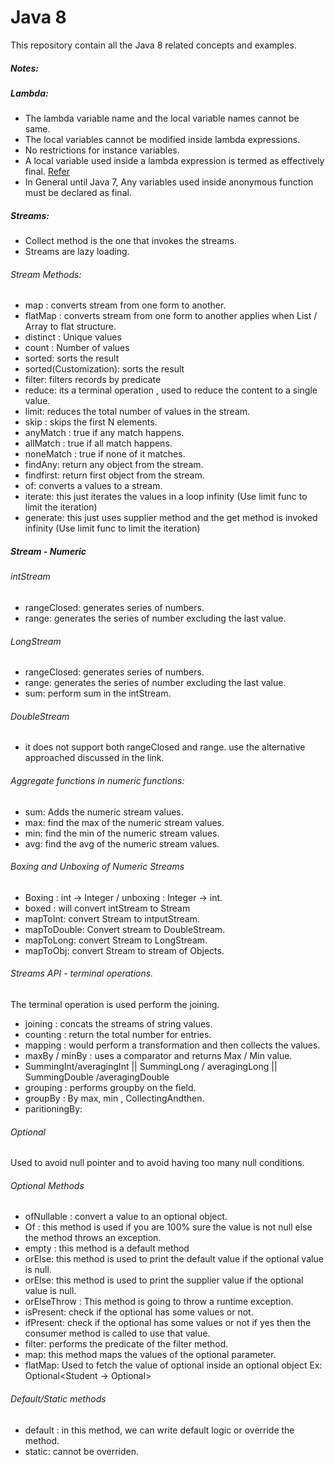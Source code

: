 # Java 8

This repository contain all the Java 8 related concepts and examples.

##### Notes:

##### Lambda:

* The lambda variable name and the local variable names cannot be same.
* The local variables cannot be modified inside lambda expressions.
* No restrictions for instance variables.
* A local variable used inside a lambda expression is termed as effectively final. [Refer](https://github.com/viswarajramji/Java8/blob/master/src/lambda/LambdaLocalVariables.java) 
* In General until Java 7, Any variables used inside anonymous function must be declared as final. 



##### Streams:

* Collect method is the one that invokes the streams.
* Streams are lazy loading.


###### Stream Methods:
* map : converts stream from one form to another.
* flatMap : converts stream from one form to another applies when List / Array to flat structure.
* distinct : Unique values
* count : Number of values
* sorted: sorts the result
* sorted(Customization): sorts the result
* filter: filters records by predicate
* reduce: its a terminal operation , used to reduce the content to a single value.
* limit: reduces the total number of values in the stream.
* skip : skips the first N elements.
* anyMatch : true if any match happens.
* allMatch : true if all match happens.
* noneMatch : true if none of it matches.
* findAny: return any object from the stream.
* findfirst: return first object from the stream.
* of: converts a values to a stream.
* iterate: this just iterates the values in a loop infinity (Use limit func to limit the iteration)
* generate: this just uses supplier method and the get method is invoked infinity (Use limit func to limit the iteration)

##### Stream  - Numeric

######  intStream
* rangeClosed: generates series of numbers.
* range: generates the series of number excluding the last value.


######  LongStream
* rangeClosed: generates series of numbers.
* range: generates the series of number excluding the last value.
* sum: perform sum in the intStream.

######  DoubleStream
* it does not support both rangeClosed and range. use the alternative approached discussed in the link.

###### Aggregate functions in numeric functions:

* sum:  Adds the numeric stream values.
* max: find the max of the numeric stream values.
* min: find the min of the numeric stream values.
* avg: find the avg of the numeric stream values.

###### Boxing and Unboxing of Numeric Streams

* Boxing :  int -> Integer / unboxing : Integer -> int.
* boxed : will convert intStream to Stream<Integer>
* mapToInt: convert Stream to intputStream.
* mapToDouble: Convert stream to DoubleStream.
* mapToLong: convert Stream to LongStream.
* mapToObj: convert Stream to stream of Objects.

###### Streams API - terminal operations.

The terminal operation is used perform the joining.

* joining : concats the streams of string values.
* counting :   return the total number for entries.
* mapping : would perform a transformation and then collects the values.
* maxBy / minBy : uses a comparator and returns Max / Min value.
* SummingInt/averagingInt || SummingLong / averagingLong || SummingDouble /averagingDouble
* grouping : performs groupby on the field.
* groupBy : By max, min , CollectingAndthen.
* paritioningBy: 


###### Optional

Used to avoid null pointer and to avoid having too many null conditions.

###### Optional Methods

* ofNullable : convert a value to an optional object.
* Of : this method is used if you are 100% sure the value is not null else the method throws an exception.
* empty : this method is a default method
* orElse: this method is used to print the default value if the optional value is null.
* orElse: this method is used to print the supplier value if the optional value is null.
* orElseThrow : This  method is going to throw a runtime exception.
* isPresent: check if the optional has some values or not.
* ifPresent: check if the optional has some values or not if yes then the consumer method is called to use that value.
* filter: performs the predicate of the filter method.
* map: this method maps the values of the optional parameter.
* flatMap: Used to fetch the value of optional inside an optional object
Ex: Optional<Student -> Optional<Bike>>

###### Default/Static methods
* default : in this method, we can write default logic or override the method.
* static:  cannot be overriden.








 